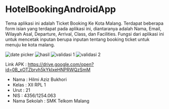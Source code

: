 # HotelBookingAndroidApp

Tema aplikasi ini adalah Ticket Booking Ke Kota Malang. Terdapat beberapa form isian yang terdapat pada aplikasi ini, diantaranya adalah Nama, Email, Wilayah Asal, Departure, Arrival, Class, dan Facilities. Fungsi dari aplikasi ini untuk mencetak inputan berupa inputan tentang booking ticket untuk menuju ke kota malang. 

![date picker](https://cloud.githubusercontent.com/assets/22093845/18379608/a3209f14-769d-11e6-88a3-e31e03346b69.JPG)
![hasil](https://cloud.githubusercontent.com/assets/22093845/18379611/a34f69e8-769d-11e6-88bc-a5868e85e2dd.JPG)
![validasi 1](https://cloud.githubusercontent.com/assets/22093845/18379609/a325af68-769d-11e6-94f9-8ccf557466f4.JPG)
![validasi 2](https://cloud.githubusercontent.com/assets/22093845/18379610/a327ca14-769d-11e6-9e20-e0e2bd1f92d9.JPG)

Link APK : https://drive.google.com/open?id=0B_xOTZbrvh5kYkIxeHNPRWQzSmM

- Nama : Hilmi Aziz Bukhori
- Kelas : XII RPL 1
- Urut : 21
- NIS : 4356/1254.063
- Nama Sekolah : SMK Telkom Malang

